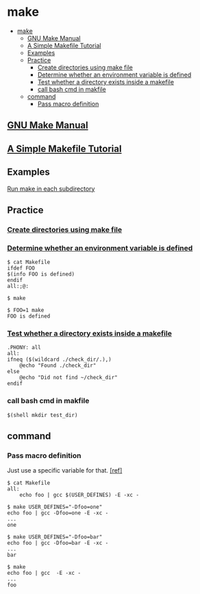 # make

- [make](#make)
  - [GNU Make Manual](#gnu-make-manual)
  - [A Simple Makefile Tutorial](#a-simple-makefile-tutorial)
  - [Examples](#examples)
  - [Practice](#practice)
    - [Create directories using make file](#create-directories-using-make-file)
    - [Determine whether an environment variable is defined](#determine-whether-an-environment-variable-is-defined)
    - [Test whether a directory exists inside a makefile](#test-whether-a-directory-exists-inside-a-makefile)
    - [call bash cmd in makfile](#call-bash-cmd-in-makfile)
  - [command](#command)
    - [Pass macro definition](#pass-macro-definition)

## [GNU Make Manual](https://www.gnu.org/software/make/manual/)

## [A Simple Makefile Tutorial](https://cs.colby.edu/maxwell/courses/tutorials/maketutor/)

## Examples

[Run make in each subdirectory](https://stackoverflow.com/questions/17834582/run-make-in-each-subdirectory)

## Practice

### [Create directories using make file](https://stackoverflow.com/questions/1950926/create-directories-using-make-file)

### [Determine whether an environment variable is defined](https://stackoverflow.com/a/69847025)

    $ cat Makefile
    ifdef FOO
    $(info FOO is defined)
    endif
    all:;@:

    $ make

    $ FOO=1 make
    FOO is defined

### [Test whether a directory exists inside a makefile](https://stackoverflow.com/a/20763842)

    .PHONY: all
    all:
    ifneq ($(wildcard ./check_dir/.),)
    	@echo "Found ./check_dir"
    else
    	@echo "Did not find ~/check_dir"
    endif

### call bash cmd in makfile

    $(shell mkdir test_dir)

## command

### Pass macro definition

Just use a specific variable for that. [[ref]](https://stackoverflow.com/questions/9052792/how-to-pass-macro-definition-from-make-command-line-arguments-d-to-c-source/9052937#9052937)

    $ cat Makefile 
    all:
        echo foo | gcc $(USER_DEFINES) -E -xc - 
    
    $ make USER_DEFINES="-Dfoo=one"
    echo foo | gcc -Dfoo=one -E -xc - 
    ...
    one
    
    $ make USER_DEFINES="-Dfoo=bar"
    echo foo | gcc -Dfoo=bar -E -xc - 
    ...
    bar
    
    $ make 
    echo foo | gcc  -E -xc - 
    ...
    foo
